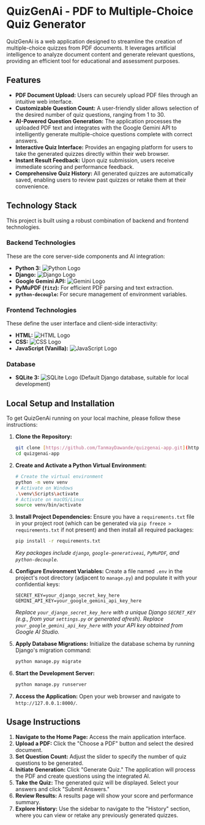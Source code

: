 # QuizGenAi - PDF to Multiple-Choice Quiz Generator

QuizGenAi is a web application designed to streamline the creation of multiple-choice quizzes from PDF documents. It leverages artificial intelligence to analyze document content and generate relevant questions, providing an efficient tool for educational and assessment purposes.

## Features

* **PDF Document Upload:** Users can securely upload PDF files through an intuitive web interface.
* **Customizable Question Count:** A user-friendly slider allows selection of the desired number of quiz questions, ranging from 1 to 30.
* **AI-Powered Question Generation:** The application processes the uploaded PDF text and integrates with the Google Gemini API to intelligently generate multiple-choice questions complete with correct answers.
* **Interactive Quiz Interface:** Provides an engaging platform for users to take the generated quizzes directly within their web browser.
* **Instant Result Feedback:** Upon quiz submission, users receive immediate scoring and performance feedback.
* **Comprehensive Quiz History:** All generated quizzes are automatically saved, enabling users to review past quizzes or retake them at their convenience.

## Technology Stack

This project is built using a robust combination of backend and frontend technologies.

### Backend Technologies
These are the core server-side components and AI integration:

* **Python 3:** ![Python Logo](assets/img/python_logo.png)
* **Django:** ![Django Logo](assets/img/django_logo.png)
* **Google Gemini API:** ![Gemini Logo](assets/img/gemini_logo.png)
* **PyMuPDF (`fitz`):** For efficient PDF parsing and text extraction.
* **`python-decouple`:** For secure management of environment variables.

### Frontend Technologies
These define the user interface and client-side interactivity:

* **HTML:** ![HTML Logo](assets/img/html_logo.png)
* **CSS:** ![CSS Logo](assets/img/css_logo.png)
* **JavaScript (Vanilla):** ![JavaScript Logo](assets/img/javascript_logo.png)

### Database

* **SQLite 3:** ![SQLite Logo](assets/img/sqlite_logo.png) (Default Django database, suitable for local development)

## Local Setup and Installation

To get QuizGenAi running on your local machine, please follow these instructions:

1.  **Clone the Repository:**
    ```bash
    git clone [https://github.com/TanmayDawande/quizgenai-app.git](https://github.com/TanmayDawande/quizgenai-app.git)
    cd quizgenai-app
    ```

2.  **Create and Activate a Python Virtual Environment:**
    ```bash
    # Create the virtual environment
    python -m venv venv
    # Activate on Windows
    .\venv\Scripts\activate
    # Activate on macOS/Linux
    source venv/bin/activate
    ```

3.  **Install Project Dependencies:**
    Ensure you have a `requirements.txt` file in your project root (which can be generated via `pip freeze > requirements.txt` if not present) and then install all required packages:
    ```bash
    pip install -r requirements.txt
    ```
    *Key packages include `django`, `google-generativeai`, `PyMuPDF`, and `python-decouple`.*

4.  **Configure Environment Variables:**
    Create a file named `.env` in the project's root directory (adjacent to `manage.py`) and populate it with your confidential keys:
    ```dotenv
    SECRET_KEY=your_django_secret_key_here
    GEMINI_API_KEY=your_google_gemini_api_key_here
    ```
    *Replace `your_django_secret_key_here` with a unique Django `SECRET_KEY` (e.g., from your `settings.py` or generated afresh).*
    *Replace `your_google_gemini_api_key_here` with your API key obtained from Google AI Studio.*

5.  **Apply Database Migrations:**
    Initialize the database schema by running Django's migration command:
    ```bash
    python manage.py migrate
    ```

6.  **Start the Development Server:**
    ```bash
    python manage.py runserver
    ```

7.  **Access the Application:**
    Open your web browser and navigate to `http://127.0.0.1:8000/`.

## Usage Instructions

1.  **Navigate to the Home Page:** Access the main application interface.
2.  **Upload a PDF:** Click the "Choose a PDF" button and select the desired document.
3.  **Set Question Count:** Adjust the slider to specify the number of quiz questions to be generated.
4.  **Initiate Generation:** Click "Generate Quiz." The application will process the PDF and create questions using the integrated AI.
5.  **Take the Quiz:** The generated quiz will be displayed. Select your answers and click "Submit Answers."
6.  **Review Results:** A results page will show your score and performance summary.
7.  **Explore History:** Use the sidebar to navigate to the "History" section, where you can view or retake any previously generated quizzes.
